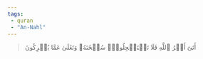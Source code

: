 ```yaml
---
tags: 
 - quran 
 - "An-Nahl"
---
```


> أَتَىٰٓ أَمۡرُ ٱللَّهِ فَلَا تَسۡتَعۡجِلُوهُۚ سُبۡحَٰنَهُۥ وَتَعَٰلَىٰ عَمَّا يُشۡرِكُونَ
